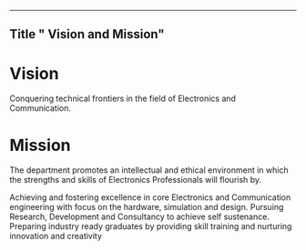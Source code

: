 ------------------------------------
Title " Vision and Mission"
------------------------------------
# Vision
<p> Conquering technical frontiers in the field of Electronics and Communication.</p>

# Mission
The department promotes an intellectual and ethical environment in which the strengths and skills of Electronics Professionals will flourish by.

Achieving and fostering excellence in core Electronics and Communication engineering with focus on the hardware, simulation and design.
Pursuing Research, Development and Consultancy to achieve self sustenance.
Preparing industry ready graduates by providing skill training and nurturing innovation and creativity
